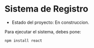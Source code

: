 <h1>Sistema de Registro</h1>

- Estado del proyecto: En construccion.

Para ejecutar el sistema, debes pone:

```npm install react```
